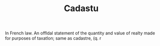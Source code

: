 ---
title: Cadastu
letter: C
permalink: "/definitions/bld-cadastu.html"
body: In French law. An offldal statement of the quantity and value of realty made
  for purposes of taxatlon; same as cadastre, (q. r
published_at: '2018-07-07'
source: Black's Law Dictionary 2nd Ed (1910)
layout: post
---